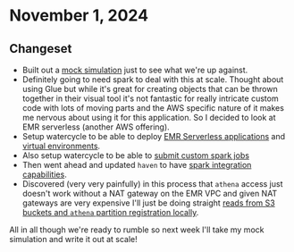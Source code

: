 # November 1, 2024

## Changeset

- Built out a [mock simulation](https://github.com/networkearth/mirrorverse/blob/main/models/movement_model/v3/s1/Simulation.ipynb) just to see what we're up against.
- Definitely going to need spark to deal with this at scale. Thought about using Glue but while it's great
for creating objects that can be thrown together in their visual tool it's not fantastic for really intricate
custom code with lots of moving parts and the AWS specific nature of it makes me nervous about using it for 
this application. So I decided to look at EMR serverless (another AWS offering).
- Setup watercycle to be able to deploy [EMR Serverless applications](https://github.com/networkearth/mirrorverse/blob/main/models/movement_model/v3/s1/Simulation.ipynb) and [virtual environments](https://github.com/networkearth/mirrorverse/blob/main/models/movement_model/v3/s1/Simulation.ipynb). 
- Also setup watercycle to be able to [submit custom spark jobs](https://github.com/networkearth/mirrorverse/blob/main/models/movement_model/v3/s1/Simulation.ipynb)
- Then went ahead and updated `haven` to have [spark integration capabilities](https://github.com/networkearth/mirrorverse/blob/main/models/movement_model/v3/s1/Simulation.ipynb). 
- Discovered (very very painfully) in this process that `athena` access just doesn't work without a NAT 
gateway on the EMR VPC and given NAT gateways are very expensive I'll just be doing straight [reads from S3 
buckets and `athena` partition registration locally](https://github.com/networkearth/haven/tree/main?tab=readme-ov-file#to-be-or-nat-to-be). 

All in all though we're ready to rumble so next week I'll take my mock simulation and write it out at scale!

